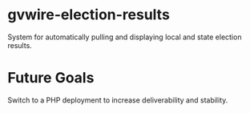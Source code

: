 # gvwire-election-results
System for automatically pulling and displaying local and state election results.

# Future Goals
Switch to a PHP deployment to increase deliverability and stability.
